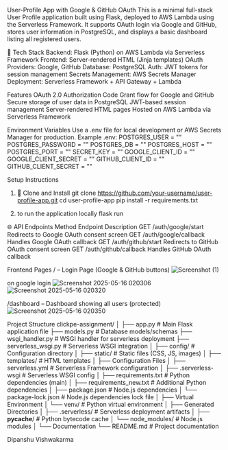 User-Profile App with Google & GitHub OAuth
This is a minimal full-stack User Profile application built using Flask, deployed to AWS Lambda using the Serverless Framework. It supports OAuth login via Google and GitHub, stores user information in PostgreSQL, and displays a basic dashboard listing all registered users.

🔧 Tech Stack
Backend: Flask (Python) on AWS Lambda via Serverless Framework
Frontend: Server-rendered HTML (Jinja templates)
OAuth Providers: Google, GitHub
Database: PostgreSQL
Auth: JWT tokens for session management
Secrets Management: AWS Secrets Manager
Deployment: Serverless Framework + API Gateway + Lambda

Features
OAuth 2.0 Authorization Code Grant flow for Google and GitHub
Secure storage of user data in PostgreSQL
JWT-based session management
Server-rendered HTML pages
Hosted on AWS Lambda via Serverless Framework

Environment Variables
Use a .env file for local development or AWS Secrets Manager for production. Example .env:
POSTGRES_USER = ""
POSTGRES_PASSWORD = ""
POSTGRES_DB = ""
POSTGRES_HOST = ""
POSTGRES_PORT = ""
SECRET_KEY = ""
GOOGLE_CLIENT_ID = ""
GOOGLE_CLIENT_SECRET = ""
GITHUB_CLIENT_ID = ""
GITHUB_CLIENT_SECRET = ""

Setup Instructions
1. 🧬 Clone and Install
   git clone https://github.com/your-username/user-profile-app.git
   cd user-profile-app
   pip install -r requirements.txt

2. to run the application locally
  flask run



🌐 API Endpoints
Method	Endpoint	Description
GET	/auth/google/start	Redirects to Google OAuth consent screen
GET	/auth/google/callback	Handles Google OAuth callback
GET	/auth/github/start	Redirects to GitHub OAuth consent screen
GET	/auth/github/callback	Handles GitHub OAuth callback


 Frontend Pages
/ – Login Page (Google & GitHub buttons)
![Screenshot (1)](https://github.com/user-attachments/assets/2b7ca8a2-4622-4274-9e76-e624782e7599)

on google login
![Screenshot 2025-05-16 020306](https://github.com/user-attachments/assets/7c27658a-504a-4266-a32e-0778ef18aa91)
![Screenshot 2025-05-16 020320](https://github.com/user-attachments/assets/029a27d9-ad16-43a4-b3b6-093c1f08db5a)

/dashboard – Dashboard showing all users (protected)
![Screenshot 2025-05-16 020350](https://github.com/user-attachments/assets/a67cfbb9-074f-44d4-a6be-32eb10b19ea9)


Project Structure
clickpe-assignment/
│
├── app.py                 # Main Flask application file
├── models.py              # Database models/schemas
├── wsgi_handler.py        # WSGI handler for serverless deployment
├── serverless_wsgi.py     # Serverless WSGI integration
│
├── config/               # Configuration directory
│
├── static/              # Static files (CSS, JS, images)
│
├── templates/           # HTML templates
│
├── Configuration Files
│   ├── serverless.yml      # Serverless Framework configuration
│   ├── .serverless-wsgi    # Serverless WSGI config
│   ├── requirements.txt    # Python dependencies (main)
│   ├── requirements_new.txt # Additional Python dependencies
│   ├── package.json        # Node.js dependencies
│   └── package-lock.json   # Node.js dependencies lock file
│
├── Virtual Environment
│   └── venv/              # Python virtual environment
│
├── Generated Directories
│   ├── .serverless/       # Serverless deployment artifacts
│   ├── __pycache__/       # Python bytecode cache
│   └── node_modules/      # Node.js modules
│
└── Documentation
    └── README.md          # Project documentation


Dipanshu Vishwakarma

